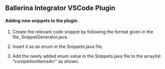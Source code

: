 ## Ballerina Integrator VSCode Plugin

#### Adding new snippets to the plugin

1. Create the relevant code snippet by following the format given in the file, SnippetGenerator.java.

2. Insert it as an enum in the Snippets.java file.

3. Add the newly added enum value in the Snippets.java file to the arraylist "completionItemsArr" as shown.

